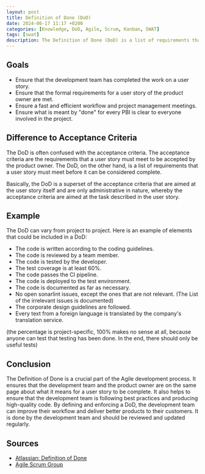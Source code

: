 ```yaml
---
layout: post
title: Definition of Done (DoD)
date: 2024-06-17 11:17 +0200
categories: [Knowledge, DoD, Agile, Scrum, Kanban, SWAT]
tags: [swat]
description: The Definition of Done (DoD) is a list of requirements that a user story must meet before it can be considered complete. Mostly it is used in Agile software development, especially in Scrum and Kanban. It’s defined by the SCRUM-Team and will be continuously updated and improved. From Sprint to Sprint, the DoD should be reviewed and updated if necessary.
---
```

## Goals
- Ensure that the development team has completed the work on a user story.
- Ensure that the formal requirements for a user story of the product owner are met.
- Ensure a fast and efficient workflow and project management meetings.
- Ensure what is meant by "done" for every PBI is clear to everyone involved in the project.

## Difference to Acceptance Criteria
The DoD is often confused with the acceptance criteria.
The acceptance criteria are the requirements that a user story must meet to be accepted by the product owner.
The DoD, on the other hand,
is a list of requirements that a user story must meet before it can be considered complete.  

Basically, the DoD is a superset of the acceptance criteria that are aimed at the user story itself
and are only administrative in nature,
whereby the acceptance criteria are aimed at the task described in the user story.

## Example
The DoD can vary from project to project.
Here is an example of elements that could be included in a DoD:
- The code is written according to the coding guidelines.
- The code is reviewed by a team member.
- The code is tested by the developer.
- The test coverage is at least 60%.
- The code passes the CI pipeline.
- The code is deployed to the test environment.
- The code is documented as far as necessary.
- No open sonarlint issues, except the ones that are not relevant. (The List of the irrelevant issues is documented)
- The corporate design guidelines are followed.
- Every text from a foreign language is translated by the company's translation service.

(the percentage is project-specific, 100% makes no sense at all, because anyone can test that testing has been done. In the end, there should only be useful tests)

## Conclusion
The Definition of Done is a crucial part of the Agile development process.
It ensures that the development team and the product owner are on the same page about what it means for a user story to be complete.
It also helps to ensure that the development team is following best practices and producing high-quality code.
By defining and enforcing a DoD, the development team can improve their workflow and deliver better products to their customers.
It is done by the development team and should be reviewed and updated regularly.

## Sources
- [Atlassian: Definition of Done](https://www.atlassian.com/agile/scrum/definition-of-done)
- [Agile Scrum Group](https://agilescrumgroup.de/definition-of-done/)
